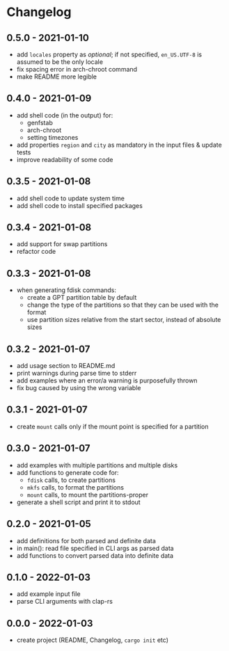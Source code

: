 # Changelog

## 0.5.0 - 2021-01-10

- add `locales` property as *optional*; if not specified, `en_US.UTF-8` is
assumed to be the only locale
- fix spacing error in arch-chroot command
- make README more legible

## 0.4.0 - 2021-01-09

- add shell code (in the output) for:
    - genfstab
    - arch-chroot
    - setting timezones
- add properties `region` and `city` as mandatory in the input files & update
tests
- improve readability of some code

## 0.3.5 - 2021-01-08

- add shell code to update system time
- add shell code to install specified packages

## 0.3.4 - 2021-01-08

- add support for swap partitions
- refactor code

## 0.3.3 - 2021-01-08

- when generating fdisk commands:
    - create a GPT partition table by default
    - change the type of the partitions so that they can be used with the format
    - use partition sizes relative from the start sector, instead of absolute
    sizes

## 0.3.2 - 2021-01-07

- add usage section to README.md
- print warnings during parse time to stderr
- add examples where an error/a warning is purposefully thrown
- fix bug caused by using the wrong variable

## 0.3.1 - 2021-01-07

- create `mount` calls only if the mount point is specified for a partition

## 0.3.0 - 2021-01-07

- add examples with multiple partitions and multiple disks
- add functions to generate code for:
    - `fdisk` calls, to create partitions
    - `mkfs` calls, to format the partitions
    - `mount` calls, to mount the partitions-proper
- generate a shell script and print it to stdout

## 0.2.0 - 2021-01-05

- add definitions for both parsed and definite data
- in main(): read file specified in CLI args as parsed data
- add functions to convert parsed data into definite data

## 0.1.0 - 2022-01-03

- add example input file
- parse CLI arguments with clap-rs

## 0.0.0 - 2022-01-03

- create project (README, Changelog, `cargo init` etc)
